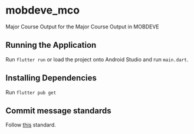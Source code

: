 # mobdeve_mco

Major Course Output for the Major Course Output in MOBDEVE

## Running the Application
Run `flutter run` or load the project onto Android Studio and run `main.dart`.

## Installing Dependencies
Run `flutter pub get`

## Commit message standards
Follow [this](https://kapeli.com/cheat_sheets/Conventional_Commits.docset/Contents/Resources/Documents/index) standard.
